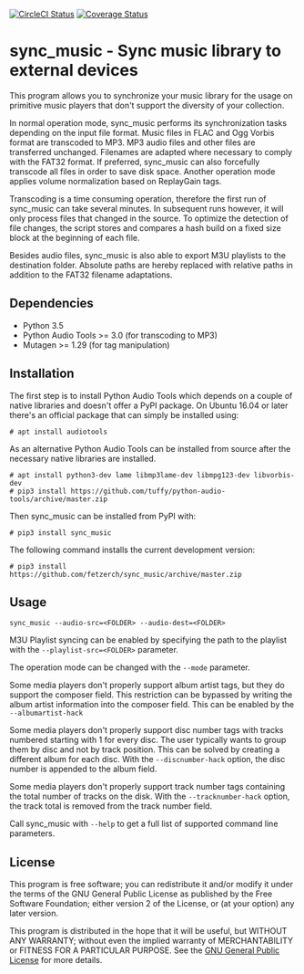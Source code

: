 [![CircleCI Status](https://circleci.com/gh/fetzerch/sync_music.svg?style=shield)](https://circleci.com/gh/fetzerch/sync_music)
[![Coverage Status](https://coveralls.io/repos/github/fetzerch/sync_music/badge.svg?branch=master)](https://coveralls.io/github/fetzerch/sync_music?branch=master)

sync_music - Sync music library to external devices
===================================================

This program allows you to synchronize your music library for the usage
on primitive music players that don't support the diversity of your
collection.

In normal operation mode, sync_music performs its synchronization tasks
depending on the input file format. Music files in FLAC and Ogg Vorbis
format are transcoded to MP3. MP3 audio files and other files are
transferred unchanged. Filenames are adapted where necessary to comply
with the FAT32 format. If preferred, sync_music can also forcefully
transcode all files in order to save disk space. Another operation mode
applies volume normalization based on ReplayGain tags.

Transcoding is a time consuming operation, therefore the first run of
sync_music can take several minutes. In subsequent runs however, it will
only process files that changed in the source. To optimize the detection of
file changes, the script stores and compares a hash build on a fixed size
block at the beginning of each file.

Besides audio files, sync_music is also able to export M3U playlists to
the destination folder. Absolute paths are hereby replaced with relative
paths in addition to the FAT32 filename adaptations.

Dependencies
------------

- Python 3.5
- Python Audio Tools >= 3.0 (for transcoding to MP3)
- Mutagen >= 1.29 (for tag manipulation)

Installation
------------

The first step is to install Python Audio Tools which depends on a couple of
native libraries and doesn't offer a PyPI package. On Ubuntu 16.04 or later
there's an official package that can simply be installed using:

    # apt install audiotools

As an alternative Python Audio Tools can be installed from source after the
necessary native libraries are installed.

    # apt install python3-dev lame libmp3lame-dev libmpg123-dev libvorbis-dev
    # pip3 install https://github.com/tuffy/python-audio-tools/archive/master.zip

Then sync_music can be installed from PyPI with:

    # pip3 install sync_music

The following command installs the current development version:

    # pip3 install https://github.com/fetzerch/sync_music/archive/master.zip

Usage
-----

    sync_music --audio-src=<FOLDER> --audio-dest=<FOLDER>

M3U Playlist syncing can be enabled by specifying the path to the
playlist with the `--playlist-src=<FOLDER>` parameter.

The operation mode can be changed with the `--mode` parameter.

Some media players don't properly support album artist tags, but they do
support the composer field. This restriction can be bypassed by writing
the album artist information into the composer field. This can be
enabled by the `--albumartist-hack`

Some media players don't properly support disc number tags with tracks numbered
starting with 1 for every disc. The user typically wants to group them by disc
and not by track position. This can be solved by creating a different album for
each disc. With the `--discnumber-hack` option, the disc number is appended
to the album field.

Some media players don't properly support track number tags containing the
total number of tracks on the disk. With the `--tracknumber-hack` option, the
track total is removed from the track number field.

Call sync_music with `--help` to get a full list of supported command
line parameters.

License
-------

This program is free software; you can redistribute it and/or modify
it under the terms of the GNU General Public License as published by
the Free Software Foundation; either version 2 of the License, or
(at your option) any later version.

This program is distributed in the hope that it will be useful,
but WITHOUT ANY WARRANTY; without even the implied warranty of
MERCHANTABILITY or FITNESS FOR A PARTICULAR PURPOSE.  See the
[GNU General Public License](http://www.gnu.org/licenses/gpl-2.0.html)
for more details.
